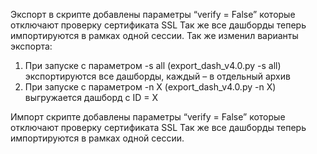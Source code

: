 Экспорт
в скрипте добавлены параметры “verify = False” которые отключают проверку сертификата SSL
Так же все дашборды теперь импортируются в рамках одной сессии.
Так же изменил варианты экспорта:
1.	При запуске с параметром  -s all (export_dash_v4.0.py -s all)  экспортируются все дашборды, каждый – в отдельный архив
2.	При запуске с параметром -n Х (export_dash_v4.0.py -n  Х) выгружается дашборд с ID = X


Импорт
скрипте добавлены параметры “verify = False” которые отключают проверку сертификата SSL
Так же все дашборды теперь импортируются в рамках одной сессии.
